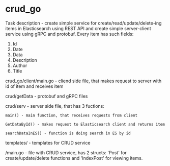 # crud_go
Task description - create simple service for create/read/update/delete-ing items in Elasticsearch using REST API and create simple server-client service using gRPC and protobuf.
Every item has such fields:
  1) Id
  2) Date
  3) Data
  4) Description
  5) Author
  6) Title
    
crud_go/client/main.go - cliend side file, that makes request to server with id of item and receives item

crud/getData - protobuf and gRPC files

crud/serv - server side file, that has 3 fuctions:

    main() - main function, that receives requests from client
  
    GetDataById() - makes request to Elasticsearch client and returns item
  
    searchDataInES() - function is doing search in ES by id
  
templates/ - templates for CRUD service

/main.go - file with CRUD service, has 2 structs: 'Post' for create/update/delete functions and 'IndexPost' for viewing items.
